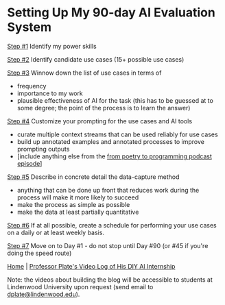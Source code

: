 # Setting Up My 90-day AI Evaluation System

[Step #1](plan/step-1.md)
Identify my power skills

[Step #2](plan/step-2.md)
Identify candidate use cases (15+ possible use cases)

[Step #3](plan/step-3.md)
Winnow down the list of use cases in terms of
- frequency
- importance to my work
- plausible effectiveness of AI for the task (this has to be guessed at to some degree; the point of the process is to learn the answer)

[Step #4](plan/step-4.md)
Customize your prompting for the use cases and AI tools
- curate multiple context streams that can be used reliably for use cases
- build up annotated examples and annotated processes to improve prompting outputs
- [include anything else from the [from poetry to programming podcast episode](https://www.youtube.com/watch?v=wjaSyLHOUb0)]

[Step #5](plan/step-5.md)
Describe in concrete detail the data-capture method
- anything that can be done up front that reduces work during the process will make it more likely to succeed
- make the process as simple as possible
- make the data at least partially quantitative

[Step #6](plan/step-6.md)
If at all possible, create a schedule for performing your use cases on a daily or at least weekly basis.

[Step #7](days/day1.md)
Move on to Day #1 - do not stop until Day #90 (or #45 if you're doing the speed route)

[Home](/) | [Professor Plate's Video Log of His DIY AI Internship](day-by-day.md)

Note: the videos about building the blog will be accessible to students at Lindenwood University upon request (send email to dplate@lindenwood.edu).
